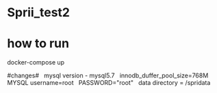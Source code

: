 # Sprii_test2

# how to run # 
docker-compose up
&nbsp;


#changes#
&nbsp;
mysql version - mysql5.7 
&nbsp;
innodb_duffer_pool_size=768M
&nbsp;
MYSQL username=root
&nbsp;
PASSWORD="root"
&nbsp;
data directory = /spridata
&nbsp;

